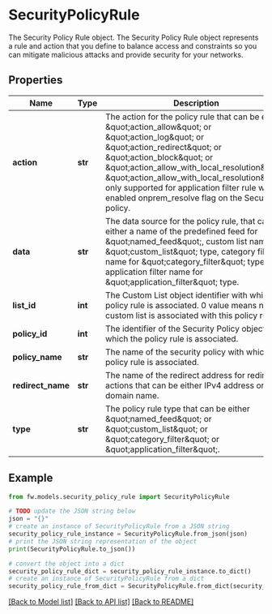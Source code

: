 # SecurityPolicyRule

The Security Policy Rule object.  The Security Policy Rule object represents a rule and action that you define to balance access and constraints so you can mitigate malicious attacks and provide security for your networks.

## Properties

Name | Type | Description | Notes
------------ | ------------- | ------------- | -------------
**action** | **str** | The action for the policy rule that can be either \&quot;action_allow\&quot; or \&quot;action_log\&quot; or \&quot;action_redirect\&quot; or \&quot;action_block\&quot; or \&quot;action_allow_with_local_resolution\&quot;. \&quot;action_allow_with_local_resolution\&quot; only supported for application filter rule with enabled onprem_resolve flag on the Security policy. | [optional] 
**data** | **str** | The data source for the policy rule, that can be either a name of the predefined feed for \&quot;named_feed\&quot;, custom list name for \&quot;custom_list\&quot; type, category filter name for \&quot;category_filter\&quot; type and application filter name for \&quot;application_filter\&quot; type. | [optional] 
**list_id** | **int** | The Custom List object identifier with which the policy rule is associated. 0 value means no custom list is associated with this policy rule. | [optional] [readonly] 
**policy_id** | **int** | The identifier of the Security Policy object with which the policy rule is associated. | [optional] [readonly] 
**policy_name** | **str** | The name of the security policy with which the policy rule is associated. | [optional] 
**redirect_name** | **str** | The name of the redirect address for redirect actions that can be either IPv4 address or a domain name. | [optional] 
**type** | **str** | The policy rule type that can be either \&quot;named_feed\&quot; or \&quot;custom_list\&quot; or \&quot;category_filter\&quot; or \&quot;application_filter\&quot;. | [optional] 

## Example

```python
from fw.models.security_policy_rule import SecurityPolicyRule

# TODO update the JSON string below
json = "{}"
# create an instance of SecurityPolicyRule from a JSON string
security_policy_rule_instance = SecurityPolicyRule.from_json(json)
# print the JSON string representation of the object
print(SecurityPolicyRule.to_json())

# convert the object into a dict
security_policy_rule_dict = security_policy_rule_instance.to_dict()
# create an instance of SecurityPolicyRule from a dict
security_policy_rule_from_dict = SecurityPolicyRule.from_dict(security_policy_rule_dict)
```
[[Back to Model list]](../README.md#documentation-for-models) [[Back to API list]](../README.md#documentation-for-api-endpoints) [[Back to README]](../README.md)


